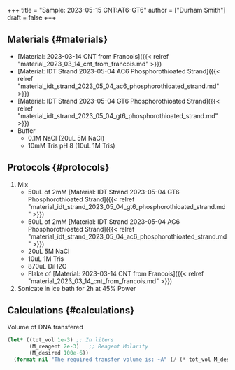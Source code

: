 +++
title = "Sample: 2023-05-15 CNT:AT6-GT6"
author = ["Durham Smith"]
draft = false
+++

## Materials {#materials}

-   [Material: 2023-03-14 CNT from Francois]({{< relref "material_2023_03_14_cnt_from_francois.md" >}})
-   [Material: IDT Strand 2023-05-04 AC6 Phosphorothioated Strand]({{< relref "material_idt_strand_2023_05_04_ac6_phosphorothioated_strand.md" >}})
-   [Material: IDT Strand 2023-05-04 GT6 Phosphorothioated Strand]({{< relref "material_idt_strand_2023_05_04_gt6_phosphorothioated_strand.md" >}})
-   Buffer
    -   0.1M NaCl (20uL 5M NaCl)
    -   10mM Tris pH 8 (10uL 1M Tris)


## Protocols {#protocols}

1.  Mix
    -   50uL of 2mM [Material: IDT Strand 2023-05-04 GT6 Phosphorothioated Strand]({{< relref "material_idt_strand_2023_05_04_gt6_phosphorothioated_strand.md" >}})
    -   50uL of 2mM [Material: IDT Strand 2023-05-04 AC6 Phosphorothioated Strand]({{< relref "material_idt_strand_2023_05_04_ac6_phosphorothioated_strand.md" >}})
    -   20uL 5M NaCl
    -   10uL 1M Tris
    -   870uL DiH2O
    -   Flake of [Material: 2023-03-14 CNT from Francois]({{< relref "material_2023_03_14_cnt_from_francois.md" >}})
2.  Sonicate in ice bath for 2h at 45% Power


## Calculations {#calculations}

Volume of DNA transfered

```lisp
(let* ((tot_vol 1e-3) ;; In liters
       (M_reagent 2e-3)   ;; Reagent Molarity
       (M_desired 100e-6))
  (format nil "The required transfer volume is: ~A" (/ (* tot_vol M_desired) M_reagent)))
```
